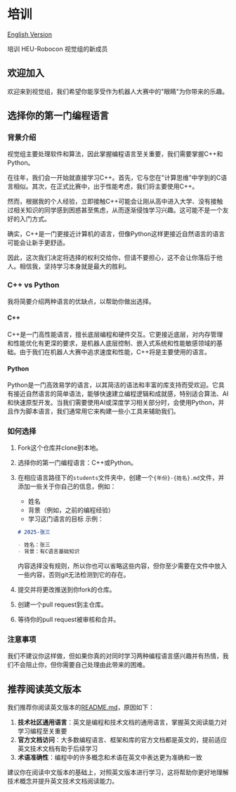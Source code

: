 # 培训

[English Version](README.md)

培训 HEU-Robocon 视觉组的新成员

## 欢迎加入

欢迎来到视觉组，我们希望你能享受作为机器人大赛中的"眼睛"为你带来的乐趣。

## 选择你的第一门编程语言

### 背景介绍

视觉组主要处理软件和算法，因此掌握编程语言至关重要，我们需要掌握C++和Python。

在往年，我们会一开始就直接学习C++。首先，它与您在"计算思维"中学到的C语言相似。其次，在正式比赛中，出于性能考虑，我们将主要使用C++。

然而，根据我的个人经验，立即接触C++可能会让刚从高中进入大学、没有接触过相关知识的同学感到困惑甚至焦虑，从而逐渐侵蚀学习兴趣。这可能不是一个友好的入门方式。

确实，C++是一门更接近计算机的语言，但像Python这样更接近自然语言的语言可能会让新手更舒适。

因此，这次我们决定将选择的权利交给你，但请不要担心，这不会让你落后于他人。相信我，坚持学习本身就是最大的胜利。

### C++ vs Python

我将简要介绍两种语言的优缺点，以帮助你做出选择。

#### C++

C++是一门高性能语言，擅长底层编程和硬件交互。它更接近底层，对内存管理和性能优化有更深的要求，是机器人底层控制、嵌入式系统和性能敏感领域的基础。由于我们在机器人大赛中追求速度和性能，C++将是主要使用的语言。

#### Python

Python是一门高效易学的语言，以其简洁的语法和丰富的库支持而受欢迎。它具有接近自然语言的简单语法，能够快速建立编程逻辑和成就感，特别适合算法、AI和快速原型开发。当我们需要使用AI或深度学习相关部分时，会使用Python，并且作为脚本语言，我们通常用它来构建一些小工具来辅助我们。

### 如何选择

1. Fork这个仓库并clone到本地。
2. 选择你的第一门编程语言：C++或Python。
3. 在相应语言路径下的`students`文件夹中，创建一个`{年份}-{姓名}.md`文件，并添加一些关于你自己的信息，例如：
   - 姓名
   - 背景（例如，之前的编程经验）
   - 学习这门语言的目标
    示例：

    ```markdown
    # 2025-张三

    - 姓名：张三
    - 背景：有C语言基础知识
    ```

    内容选择没有规则，所以你也可以省略这些内容，但你至少需要在文件中放入一些内容，否则git无法检测到它的存在。
4. 提交并将更改推送到你fork的仓库。
5. 创建一个pull request到主仓库。
6. 等待你的pull request被审核和合并。

### 注意事项

我们不建议你这样做，但如果你真的对同时学习两种编程语言感兴趣并有热情，我们不会阻止你，但你需要自己处理由此带来的困难。

## 推荐阅读英文版本

我们推荐你阅读英文版本的[README.md](README.md)，原因如下：

1. **技术社区通用语言**：英文是编程和技术文档的通用语言，掌握英文阅读能力对学习编程至关重要
2. **官方文档访问**：大多数编程语言、框架和库的官方文档都是英文的，提前适应英文技术文档有助于后续学习
3. **术语准确性**：编程中的许多概念和术语在英文中表达更为准确和一致

建议你在阅读中文版本的基础上，对照英文版本进行学习，这将帮助你更好地理解技术概念并提升英文技术文档阅读能力。
